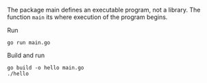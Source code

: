
The package main defines an executable program, not a library. The function 
`main` its where execution of the program begins.

Run

```
go run main.go
```

Build and run

```
go build -o hello main.go 
./hello
```
